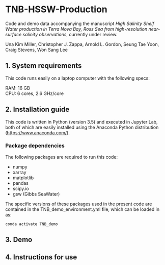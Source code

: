 # TNB-HSSW-Production
Code and demo data accompanying the manuscript *High Salinity Shelf Water production in Terra Nova Bay, Ross Sea from high-resolution near-surface salinity observations*, currently under review.

Una Kim Miller, Christopher J. Zappa, Arnold L. Gordon, Seung Tae Yoon, Craig Stevens, Won Sang Lee

## 1. System requirements

This code runs easily on a laptop computer with the following specs:

RAM: 16 GB <br>
CPU: 6 cores, 2.6 GHz/core

## 2. Installation guide

This code is written in Python (version 3.5) and executed in Jupyter Lab, both of which are easily installed using the Anaconda Python distribution (<https://www.anaconda.com/>). 
<br>
### Package dependencies
The following packages are required to run this code:
- numpy 
- xarray 
- matplotlib 
- pandas 
- scipy.io 
- gsw (Gibbs SeaWater)

The specific versions of these packages used in the present code are contained in the TNB_demo_environment.yml file, which can be loaded in as:

`conda activate TNB_demo`

## 3. Demo

## 4. Instructions for use
